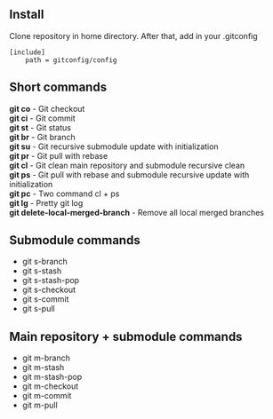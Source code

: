 ## Install

Clone repository in home directory. After that, add in your .gitconfig  

	[include]  
		path = gitconfig/config  

## Short commands
**git co** - Git checkout  
**git ci** - Git commit  
**git st** - Git status  
**git br** - Git branch  
**git su** - Git recursive submodule update with initialization  
**git pr** - Git pull with rebase  
**git cl** - Git clean main repository and submodule recursive clean  
**git ps** - Git pull with rebase and submodule recursive update with initialization  
**git pc** - Two command cl + ps  
**git lg** - Pretty git log  
**git delete-local-merged-branch** - Remove all local merged branches  

## Submodule commands
- git s-branch   
- git s-stash 
- git s-stash-pop 
- git s-checkout
- git s-commit
- git s-pull
  
## Main repository + submodule commands
- git m-branch
- git m-stash
- git m-stash-pop
- git m-checkout
- git m-commit
- git m-pull
